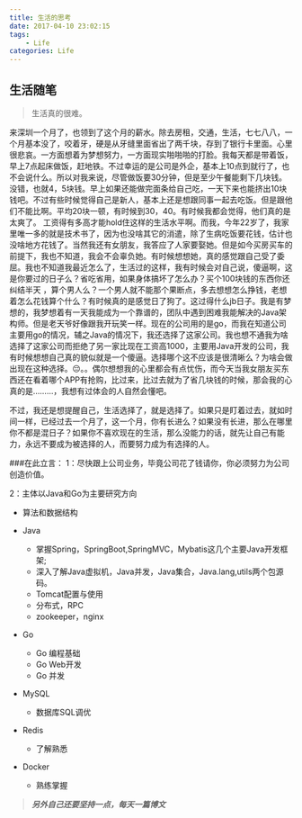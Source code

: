 ```yaml
---
title: 生活的思考
date: 2017-04-10 23:02:15
tags:
	- Life
categories: Life
---
```


## 生活随笔 

>生活真的很难。
  
来深圳一个月了，也领到了这个月的薪水。除去房租，交通，生活，七七八八，一个月基本没了，咬着牙，硬是从牙缝里面省出了两千块，存到了银行卡里面。心里很悲哀。一方面想着为梦想努力，一方面现实啪啪啪的打脸。我每天都是带着饭，早上7点起床做饭，赶地铁。不过幸运的是公司是外企，基本上10点到就行了，也不会说什么。所以对我来说，尽管做饭要30分钟，但是至少午餐能剩下几块钱。<!--more-->没错，也就4，5块钱。早上如果还能做完面条给自己吃，一天下来也能挤出10块钱吧。不过有些时候觉得自己是新人，基本上还是想跟同事一起去吃饭。但是跟他们不能比啊。平均20块一顿，有时候到30，40。有时候我都会觉得，他们真的是太爽了。 工资得有多高才能hold住这样的生活水平啊。而我，今年22岁了，我家里唯一多的就是技术书了，因为也没啥其它的消遣，除了生病吃饭要花钱，估计也没啥地方花钱了。当然我还有女朋友，我答应了人家要娶她。但是如今买房买车的前提下，我也不知道，我会不会辜负她。有时候想想她，真的感觉跟自己受了委屈。我也不知道我最近怎么了，生活过的这样，我有时候会对自己说，傻逼啊，这是你要过的日子么？省吃省用，如果身体搞坏了怎么办？买个100块钱的东西你还纠结半天 ，算个男人么？一个男人就不能那个果断点，多去想想怎么挣钱，老想着怎么花钱算个什么？有时候真的是感觉日了狗了。这过得什么jb日子。我是有梦想的，我梦想着有一天我能成为一个靠谱的，团队中遇到困难我能解决的Java架构师。但是老天爷好像跟我开玩笑一样。现在的公司用的是go，而我在知道公司主要用go的情况，辅之Java的情况下，我还选择了这家公司。我也想不通我为啥选择了这家公司而拒绝了另一家比现在工资高1000，主要用Java开发的公司，我有时候想想自己真的貌似就是一个傻逼。选择哪个这不应该是很清晰么？为啥会做出现在这种选择。😔。。偶尔想想我的心里都会有点忧伤，而今天当我女朋友买东西还在看着哪个APP有抢购，比过来，比过去就为了省几块钱的时候，那会我的心真的是………，我想有过体会的人自然会懂吧。

不过，我还是想提醒自己，生活选择了，就是选择了。如果只是盯着过去，就如时间一样，已经过去一个月了，这一个月，你有长进么？如果没有长进，那么在哪里你不都是混日子？如果你不喜欢现在的生活，那么没能力的话，就先让自己有能力，永远不要成为被选择的人，而要努力成为有选择的人。

###在此立言：
1：尽快跟上公司业务，毕竟公司花了钱请你，你必须努力为公司创造价值。

2：主体以Java和Go为主要研究方向

* 算法和数据结构

* Java
	* 掌握Spring，SpringBoot,SpringMVC，Mybatis这几个主要Java开发框架;
	* 深入了解Java虚拟机，Java并发，Java集合，Java.lang,utils两个包源码。
	* Tomcat配置与使用
	* 分布式，RPC
	* zookeeper，nginx

* Go
	* Go 编程基础
	* Go Web开发
	* Go 并发

* MySQL
	* 数据库SQL调优

* Redis
	* 了解熟悉

* Docker
	* 熟练掌握


>***另外自己还要坚持一点，每天一篇博文***
	
	
	
	
	
	

	